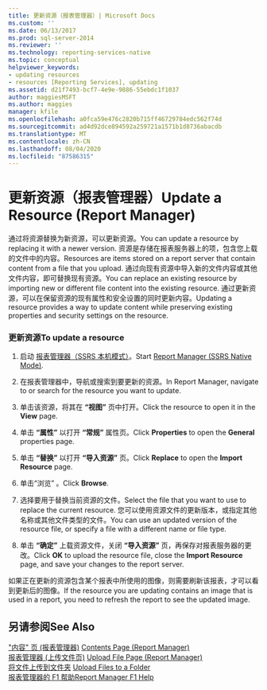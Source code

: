 ```yaml
---
title: 更新资源（报表管理器）| Microsoft Docs
ms.custom: ''
ms.date: 06/13/2017
ms.prod: sql-server-2014
ms.reviewer: ''
ms.technology: reporting-services-native
ms.topic: conceptual
helpviewer_keywords:
- updating resources
- resources [Reporting Services], updating
ms.assetid: d21f7493-bcf7-4e9e-9886-55ebdc1f1037
author: maggiesMSFT
ms.author: maggies
manager: kfile
ms.openlocfilehash: a0fca59e476c2820b715ff46729784edc562f74d
ms.sourcegitcommit: ad4d92dce894592a259721a1571b1d8736abacdb
ms.translationtype: MT
ms.contentlocale: zh-CN
ms.lasthandoff: 08/04/2020
ms.locfileid: "87586315"
---
```

# <a name="update-a-resource-report-manager"></a><span data-ttu-id="84af7-102">更新资源（报表管理器）</span><span class="sxs-lookup"><span data-stu-id="84af7-102">Update a Resource (Report Manager)</span></span>
  <span data-ttu-id="84af7-103">通过将资源替换为新资源，可以更新资源。</span><span class="sxs-lookup"><span data-stu-id="84af7-103">You can update a resource by replacing it with a newer version.</span></span> <span data-ttu-id="84af7-104">资源是存储在报表服务器上的项，包含您上载的文件中的内容。</span><span class="sxs-lookup"><span data-stu-id="84af7-104">Resources are items stored on a report server that contain content from a file that you upload.</span></span> <span data-ttu-id="84af7-105">通过向现有资源中导入新的文件内容或其他文件内容，即可替换现有资源。</span><span class="sxs-lookup"><span data-stu-id="84af7-105">You can replace an existing resource by importing new or different file content into the existing resource.</span></span> <span data-ttu-id="84af7-106">通过更新资源，可以在保留资源的现有属性和安全设置的同时更新内容。</span><span class="sxs-lookup"><span data-stu-id="84af7-106">Updating a resource provides a way to update content while preserving existing properties and security settings on the resource.</span></span>  
  
### <a name="to-update-a-resource"></a><span data-ttu-id="84af7-107">更新资源</span><span class="sxs-lookup"><span data-stu-id="84af7-107">To update a resource</span></span>  
  
1.  <span data-ttu-id="84af7-108">启动 [报表管理器（SSRS 本机模式）](../report-manager-ssrs-native-mode.md)。</span><span class="sxs-lookup"><span data-stu-id="84af7-108">Start [Report Manager  &#40;SSRS Native Mode&#41;](../report-manager-ssrs-native-mode.md).</span></span>  
  
2.  <span data-ttu-id="84af7-109">在报表管理器中，导航或搜索到要更新的资源。</span><span class="sxs-lookup"><span data-stu-id="84af7-109">In Report Manager, navigate to or search for the resource you want to update.</span></span>  
  
3.  <span data-ttu-id="84af7-110">单击该资源，将其在 **“视图”** 页中打开。</span><span class="sxs-lookup"><span data-stu-id="84af7-110">Click the resource to open it in the **View** page.</span></span>  
  
4.  <span data-ttu-id="84af7-111">单击 **“属性”** 以打开 **“常规”** 属性页。</span><span class="sxs-lookup"><span data-stu-id="84af7-111">Click **Properties** to open the **General** properties page.</span></span>  
  
5.  <span data-ttu-id="84af7-112">单击 **“替换”** 以打开 **“导入资源”** 页。</span><span class="sxs-lookup"><span data-stu-id="84af7-112">Click **Replace** to open the **Import Resource** page.</span></span>  
  
6.  <span data-ttu-id="84af7-113">单击“浏览” 。</span><span class="sxs-lookup"><span data-stu-id="84af7-113">Click **Browse**.</span></span>  
  
7.  <span data-ttu-id="84af7-114">选择要用于替换当前资源的文件。</span><span class="sxs-lookup"><span data-stu-id="84af7-114">Select the file that you want to use to replace the current resource.</span></span> <span data-ttu-id="84af7-115">您可以使用资源文件的更新版本，或指定其他名称或其他文件类型的文件。</span><span class="sxs-lookup"><span data-stu-id="84af7-115">You can use an updated version of the resource file, or specify a file with a different name or file type.</span></span>  
  
8.  <span data-ttu-id="84af7-116">单击 **“确定”** 上载资源文件，关闭 **“导入资源”** 页，再保存对报表服务器的更改。</span><span class="sxs-lookup"><span data-stu-id="84af7-116">Click **OK** to upload the resource file, close the **Import Resource** page, and save your changes to the report server.</span></span>  
  
 <span data-ttu-id="84af7-117">如果正在更新的资源包含某个报表中所使用的图像，则需要刷新该报表，才可以看到更新后的图像。</span><span class="sxs-lookup"><span data-stu-id="84af7-117">If the resource you are updating contains an image that is used in a report, you need to refresh the report to see the updated image.</span></span>  
  
## <a name="see-also"></a><span data-ttu-id="84af7-118">另请参阅</span><span class="sxs-lookup"><span data-stu-id="84af7-118">See Also</span></span>  
 <span data-ttu-id="84af7-119">["内容" 页 &#40;报表管理器&#41;](../contents-page-report-manager.md) </span><span class="sxs-lookup"><span data-stu-id="84af7-119">[Contents Page &#40;Report Manager&#41;](../contents-page-report-manager.md) </span></span>  
 <span data-ttu-id="84af7-120">[报表管理器 &#40;上传文件页&#41;](../upload-file-page-report-manager.md) </span><span class="sxs-lookup"><span data-stu-id="84af7-120">[Upload File Page &#40;Report Manager&#41;](../upload-file-page-report-manager.md) </span></span>  
 <span data-ttu-id="84af7-121">[将文件上传到文件夹](upload-files-to-a-folder.md) </span><span class="sxs-lookup"><span data-stu-id="84af7-121">[Upload Files to a Folder](upload-files-to-a-folder.md) </span></span>  
 [<span data-ttu-id="84af7-122">报表管理器的 F1 帮助</span><span class="sxs-lookup"><span data-stu-id="84af7-122">Report Manager F1 Help</span></span>](../report-manager-f1-help.md)  
  
  

